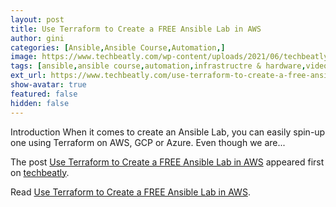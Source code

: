 ```yaml
---
layout: post
title: Use Terraform to Create a FREE Ansible Lab in AWS
author: gini
categories: [Ansible,Ansible Course,Automation,]
image: https://www.techbeatly.com/wp-content/uploads/2021/06/techbeatly-use-terraform-to-create-a-free-ansible-lab-in-aws-1-1024x576.png
tags: [ansible,ansible course,automation,infrastructre & hardware,videos,ansible for aws,ansible lab,ansible lab for learning,ansible lab on aws,ansible lab setup,ansible lab using terraform,aws ansible lab,building an ansible lab in aws,free ansible lab,how to install an ansible lab on aws ec2 instances,how to install ansible on aws ec2 instances,how to practice ansible,how to setup an ansible lab,public ansible lab,terraform ansible lab,use terraform to create a free ansible lab in aws,]
ext_url: https://www.techbeatly.com/use-terraform-to-create-a-free-ansible-lab-in-aws/
show-avatar: true
featured: false
hidden: false
---
```


<p>Introduction When it comes to create an Ansible Lab, you can easily spin-up one using Terraform on AWS, GCP or Azure. Even though we are&#46;&#46;&#46;</p>
<p>The post <a href="https://www.techbeatly.com/use-terraform-to-create-a-free-ansible-lab-in-aws/">Use Terraform to Create a FREE Ansible Lab in AWS</a> appeared first on <a href="https://www.techbeatly.com">techbeatly</a>.</p>

Read [Use Terraform to Create a FREE Ansible Lab in AWS](https://www.techbeatly.com/use-terraform-to-create-a-free-ansible-lab-in-aws/).